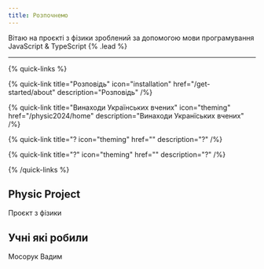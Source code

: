 ```yaml
---
title: Розпочнемо
---
```


Вітаю на проєкті з фізики зроблений за допомогою мови програмування JavaScript & TypeScript {% .lead %}

---

{% quick-links %}

{% quick-link title="Розповідь" icon="installation" href="/get-started/about" description="Розповідь" /%}


{% quick-link title="Винаходи Українських вчених" icon="theming" href="/physic2024/home" description="Винаходи Укранїських вчених" /%}

{% quick-link title="? icon="theming" href="" description="?" /%}

{% quick-link title="?" icon="theming" href="" description="?" /%}

{% /quick-links %}

## Physic Project
Проєкт з фізики

## Учні які робили
Мосорук Вадим



